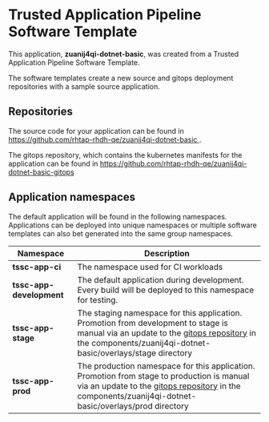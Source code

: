 # Trusted Application Pipeline Software Template

This application, **zuanij4qi-dotnet-basic**, was created from a Trusted Application Pipeline Software Template.

The software templates create a new source and gitops deployment repositories with a sample source application. 

## Repositories

The source code for your application can be found in [https://github.com/rhtap-rhdh-qe/zuanij4qi-dotnet-basic ](https://github.com/rhtap-rhdh-qe/zuanij4qi-dotnet-basic ).
 
The gitops repository, which contains the kubernetes manifests for the application can be found in 
[https://github.com/rhtap-rhdh-qe/zuanij4qi-dotnet-basic-gitops ](https://github.com/rhtap-rhdh-qe/zuanij4qi-dotnet-basic-gitops ) 

## Application namespaces 

The default application will be found in the following namespaces. Applications can be deployed into unique namespaces or multiple software templates can also bet generated into the same group namespaces.  

|  Namespace   |  Description   |  
| -------- | -------- |
| **tssc-app-ci** | The namespace used for CI workloads |
| **tssc-app-development** | The default application during development. Every build will be deployed to this namespace for testing. |
| **tssc-app-stage** | The staging namespace for this application. Promotion from development to stage is manual via an update to the [gitops repository](https://github.com/rhtap-rhdh-qe/zuanij4qi-dotnet-basic-gitops ) in the components/zuanij4qi-dotnet-basic/overlays/stage directory |
| **tssc-app-prod** | The production namespace for this application. Promotion from stage to production is manual via an update to the [gitops repository](https://github.com/rhtap-rhdh-qe/zuanij4qi-dotnet-basic-gitops ) in the components/zuanij4qi-dotnet-basic/overlays/prod directory |